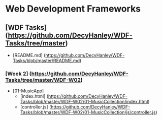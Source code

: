 # Web Development Frameworks

## [WDF Tasks] (https://github.com/DecyHanley/WDF-Tasks/tree/master)
* [README.md] (https://github.com/DecyHanley/WDF-Tasks/blob/master/README.md)

### [Week 2] (https://github.com/DecyHanley/WDF-Tasks/tree/master/WDF-W02)

* [01-MusicApp]
  * [index.html] (https://github.com/DecyHanley/WDF-Tasks/blob/master/WDF-W02/01-MusicCollection/index.html)
  * [controller.js] (https://github.com/DecyHanley/WDF-Tasks/blob/master/WDF-W02/01-MusicCollection/js/controller.js)

